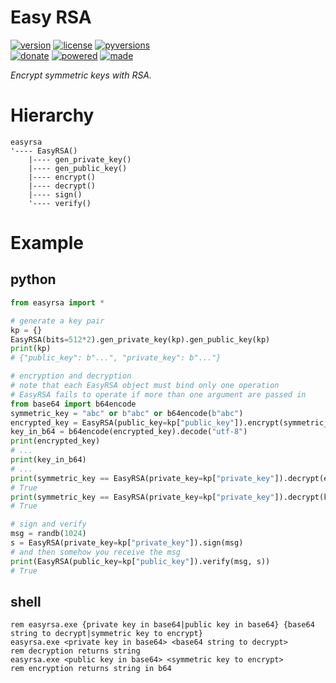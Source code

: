 # Easy RSA

<badges>[![version](https://img.shields.io/pypi/v/easyrsa.svg)](https://pypi.org/project/easyrsa/)
[![license](https://img.shields.io/pypi/l/easyrsa.svg)](https://pypi.org/project/easyrsa/)
[![pyversions](https://img.shields.io/pypi/pyversions/easyrsa.svg)](https://pypi.org/project/easyrsa/)  
[![donate](https://img.shields.io/badge/Donate-Paypal-0070ba.svg)](https://paypal.me/foxe6)
[![powered](https://img.shields.io/badge/Powered%20by-UTF8-red.svg)](https://paypal.me/foxe6)
[![made](https://img.shields.io/badge/Made%20with-PyCharm-red.svg)](https://paypal.me/foxe6)
</badges>

<i>Encrypt symmetric keys with RSA.</i>

# Hierarchy

```
easyrsa
'---- EasyRSA()
    |---- gen_private_key()
    |---- gen_public_key()
    |---- encrypt()
    |---- decrypt()
    |---- sign()
    '---- verify()
```

# Example

## python
```python
from easyrsa import *

# generate a key pair
kp = {}
EasyRSA(bits=512*2).gen_private_key(kp).gen_public_key(kp)
print(kp)
# {"public_key": b"...", "private_key": b"..."}

# encryption and decryption
# note that each EasyRSA object must bind only one operation
# EasyRSA fails to operate if more than one argument are passed in
from base64 import b64encode
symmetric_key = "abc" or b"abc" or b64encode(b"abc")
encrypted_key = EasyRSA(public_key=kp["public_key"]).encrypt(symmetric_key)
key_in_b64 = b64encode(encrypted_key).decode("utf-8")
print(encrypted_key)
# ...
print(key_in_b64)
# ...
print(symmetric_key == EasyRSA(private_key=kp["private_key"]).decrypt(encrypted_key))
# True
print(symmetric_key == EasyRSA(private_key=kp["private_key"]).decrypt(key_in_b64))
# True

# sign and verify
msg = randb(1024)
s = EasyRSA(private_key=kp["private_key"]).sign(msg)
# and then somehow you receive the msg
print(EasyRSA(public_key=kp["public_key"]).verify(msg, s))
# True
```

## shell
```shell script
rem easyrsa.exe {private key in base64|public key in base64} {base64 string to decrypt|symmetric key to encrypt}
easyrsa.exe <private key in base64> <base64 string to decrypt>
rem decryption returns string
easyrsa.exe <public key in base64> <symmetric key to encrypt>
rem encryption returns string in b64
```